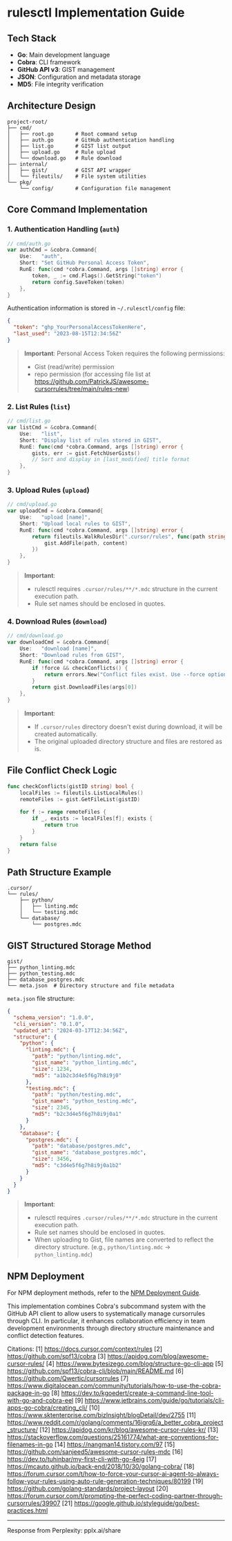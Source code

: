 # rulesctl Implementation Guide

## Tech Stack
- **Go**: Main development language
- **Cobra**: CLI framework
- **GitHub API v3**: GIST management
- **JSON**: Configuration and metadata storage
- **MD5**: File integrity verification

## Architecture Design
```
project-root/
├── cmd/
│   ├── root.go       # Root command setup
│   ├── auth.go       # GitHub authentication handling
│   ├── list.go       # GIST list output
│   ├── upload.go     # Rule upload
│   └── download.go   # Rule download
├── internal/
│   ├── gist/         # GIST API wrapper
│   └── fileutils/    # File system utilities
└── pkg/
    └── config/       # Configuration file management
```

## Core Command Implementation

### 1. Authentication Handling (`auth`)
```go
// cmd/auth.go
var authCmd = &cobra.Command{
    Use:   "auth",
    Short: "Set GitHub Personal Access Token",
    RunE: func(cmd *cobra.Command, args []string) error {
        token, _ := cmd.Flags().GetString("token")
        return config.SaveToken(token)
    },
}
```

Authentication information is stored in `~/.rulesctl/config` file:
```json
{
  "token": "ghp_YourPersonalAccessTokenHere",
  "last_used": "2023-08-15T12:34:56Z"
}
```

> **Important**: Personal Access Token requires the following permissions:
> - Gist (read/write) permission
> - repo permission (for accessing file list at https://github.com/PatrickJS/awesome-cursorrules/tree/main/rules-new)

### 2. List Rules (`list`)
```go
// cmd/list.go
var listCmd = &cobra.Command{
    Use:   "list",
    Short: "Display list of rules stored in GIST",
    RunE: func(cmd *cobra.Command, args []string) error {
        gists, err := gist.FetchUserGists()
        // Sort and display in [last_modified] title format
    },
}
```

### 3. Upload Rules (`upload`)
```go
// cmd/upload.go
var uploadCmd = &cobra.Command{
    Use:   "upload [name]",
    Short: "Upload local rules to GIST",
    RunE: func(cmd *cobra.Command, args []string) error {
        return fileutils.WalkRulesDir(".cursor/rules", func(path string) {
            gist.AddFile(path, content)
        })
    },
}
```

> **Important**: 
> - rulesctl requires `.cursor/rules/**/*.mdc` structure in the current execution path.
> - Rule set names should be enclosed in quotes.

### 4. Download Rules (`download`)
```go
// cmd/download.go
var downloadCmd = &cobra.Command{
    Use:   "download [name]",
    Short: "Download rules from GIST",
    RunE: func(cmd *cobra.Command, args []string) error {
        if !force && checkConflicts() {
            return errors.New("Conflict files exist. Use --force option")
        }
        return gist.DownloadFiles(args[0])
    },
}
```

> **Important**:
> - If `.cursor/rules` directory doesn't exist during download, it will be created automatically.
> - The original uploaded directory structure and files are restored as is.

## File Conflict Check Logic
```go
func checkConflicts(gistID string) bool {
    localFiles := fileutils.ListLocalRules()
    remoteFiles := gist.GetFileList(gistID)
    
    for f := range remoteFiles {
        if _, exists := localFiles[f]; exists {
            return true
        }
    }
    return false
}
```

## Path Structure Example
```
.cursor/
└── rules/
    ├── python/
    │   ├── linting.mdc
    │   └── testing.mdc
    └── database/
        └── postgres.mdc
```

## GIST Structured Storage Method
```
gist/
├── python_linting.mdc
├── python_testing.mdc
├── database_postgres.mdc
└── meta.json  # Directory structure and file metadata
```

`meta.json` file structure:
```json
{
  "schema_version": "1.0.0",
  "cli_version": "0.1.0",
  "updated_at": "2024-03-17T12:34:56Z",
  "structure": {
    "python": {
      "linting.mdc": {
        "path": "python/linting.mdc",
        "gist_name": "python_linting.mdc",
        "size": 1234,
        "md5": "a1b2c3d4e5f6g7h8i9j0"
      },
      "testing.mdc": {
        "path": "python/testing.mdc",
        "gist_name": "python_testing.mdc",
        "size": 2345,
        "md5": "b2c3d4e5f6g7h8i9j0a1"
      }
    },
    "database": {
      "postgres.mdc": {
        "path": "database/postgres.mdc",
        "gist_name": "database_postgres.mdc",
        "size": 3456,
        "md5": "c3d4e5f6g7h8i9j0a1b2"
      }
    }
  }
}
```

> **Important**: 
> - rulesctl requires `.cursor/rules/**/*.mdc` structure in the current execution path.
> - Rule set names should be enclosed in quotes.
> - When uploading to Gist, file names are converted to reflect the directory structure. (e.g., `python/linting.mdc` → `python_linting.mdc`)

## NPM Deployment

For NPM deployment methods, refer to the [NPM Deployment Guide](../npm/2-HOW.md).

This implementation combines Cobra's subcommand system with the GitHub API client to allow users to systematically manage cursorrules through CLI. In particular, it enhances collaboration efficiency in team development environments through directory structure maintenance and conflict detection features.

Citations:
[1] https://docs.cursor.com/context/rules
[2] https://github.com/spf13/cobra
[3] https://apidog.com/blog/awesome-cursor-rules/
[4] https://www.bytesizego.com/blog/structure-go-cli-app
[5] https://github.com/spf13/cobra-cli/blob/main/README.md
[6] https://github.com/Qwertic/cursorrules
[7] https://www.digitalocean.com/community/tutorials/how-to-use-the-cobra-package-in-go
[8] https://dev.to/kgoedert/create-a-command-line-tool-with-go-and-cobra-eel
[9] https://www.jetbrains.com/guide/go/tutorials/cli-apps-go-cobra/creating_cli/
[10] https://www.sktenterprise.com/bizInsight/blogDetail/dev/2755
[11] https://www.reddit.com/r/golang/comments/16igrq6/a_better_cobra_project_structure/
[12] https://apidog.com/kr/blog/awesome-cursor-rules-kr/
[13] https://stackoverflow.com/questions/25161774/what-are-conventions-for-filenames-in-go
[14] https://nangman14.tistory.com/97
[15] https://github.com/sanjeed5/awesome-cursor-rules-mdc
[16] https://dev.to/tuhinbar/my-first-cli-with-go-4eig
[17] https://mcauto.github.io/back-end/2018/10/30/golang-cobra/
[18] https://forum.cursor.com/t/how-to-force-your-cursor-ai-agent-to-always-follow-your-rules-using-auto-rule-generation-techniques/80199
[19] https://github.com/golang-standards/project-layout
[20] https://forum.cursor.com/t/prompting-the-perfect-coding-partner-through-cursorrules/39907
[21] https://google.github.io/styleguide/go/best-practices.html

---
Response from Perplexity: pplx.ai/share 
